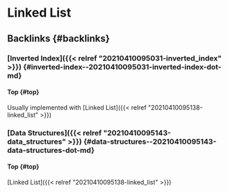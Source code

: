 # Linked List


## Backlinks {#backlinks}


### [Inverted Index]({{< relref "20210410095031-inverted_index" >}}) {#inverted-index--20210410095031-inverted-index-dot-md}


#### Top {#top}

Usually implemented with [Linked List]({{< relref "20210410095138-linked_list" >}})


### [Data Structures]({{< relref "20210410095143-data_structures" >}}) {#data-structures--20210410095143-data-structures-dot-md}


#### Top {#top}

[Linked List]({{< relref "20210410095138-linked_list" >}})
